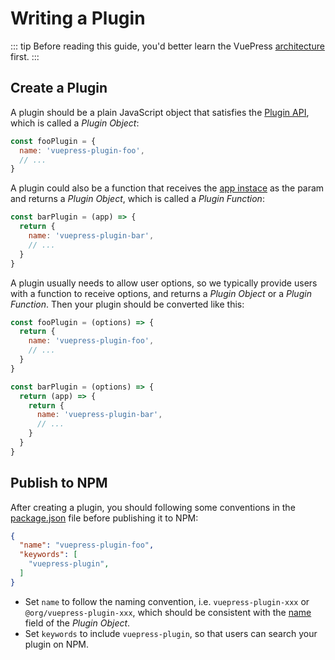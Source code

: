 # Writing a Plugin

::: tip
Before reading this guide, you'd better learn the VuePress [architecture](./architecture.md) first.
:::

## Create a Plugin

A plugin should be a plain JavaScript object that satisfies the [Plugin API](../reference/plugin-api.md), which is called a *Plugin Object*:

```js
const fooPlugin = {
  name: 'vuepress-plugin-foo',
  // ...
}
```

A plugin could also be a function that receives the [app instace](../reference/node-api.md#app) as the param and returns a *Plugin Object*, which is called a *Plugin Function*:

```js
const barPlugin = (app) => {
  return {
    name: 'vuepress-plugin-bar',
    // ...
  }
}
```

A plugin usually needs to allow user options, so we typically provide users with a function to receive options, and returns a *Plugin Object* or a *Plugin Function*. Then your plugin should be converted like this:

```js
const fooPlugin = (options) => {
  return {
    name: 'vuepress-plugin-foo',
    // ...
  }
}

const barPlugin = (options) => {
  return (app) => {
    return {
      name: 'vuepress-plugin-bar',
      // ...
    }
  }
}
```

## Publish to NPM

After creating a plugin, you should following some conventions in the [package.json](https://docs.npmjs.com/cli/v6/configuring-npm/package-json) file before publishing it to NPM:

```json
{
  "name": "vuepress-plugin-foo",
  "keywords": [
    "vuepress-plugin",
  ]
}
```

- Set `name` to follow the naming convention, i.e. `vuepress-plugin-xxx` or `@org/vuepress-plugin-xxx`, which should be consistent with the [name](../reference/plugin-api.md#name) field of the *Plugin Object*.
- Set `keywords` to include `vuepress-plugin`, so that users can search your plugin on NPM.
